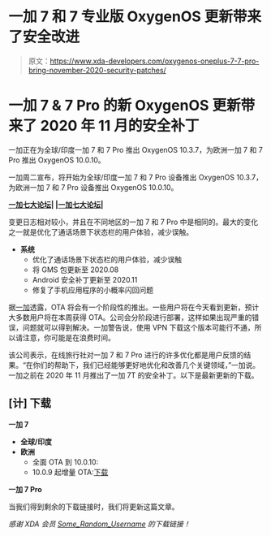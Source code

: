 # 一加 7 和 7 专业版 OxygenOS 更新带来了安全改进

> 原文：<https://www.xda-developers.com/oxygenos-oneplus-7-7-pro-bring-november-2020-security-patches/>

# 一加 7 & 7 Pro 的新 OxygenOS 更新带来了 2020 年 11 月的安全补丁

一加正在为全球/印度一加 7 和 7 Pro 推出 OxygenOS 10.3.7，为欧洲一加 7 和 7 Pro 推出 OxygenOS 10.0.10。

一加周二宣布，将开始为全球/印度一加 7 和 7 Pro 设备推出 OxygenOS 10.3.7，为欧洲一加 7 和 7 Pro 设备推出 OxygenOS 10.0.10。

**[一加七大论坛](https://forum.xda-developers.com/oneplus-7)| |[一加七大论坛](https://forum.xda-developers.com/oneplus-7-pro)|**

变更日志相对较小，并且在不同地区的一加 7 和 7 Pro 中是相同的。最大的变化之一就是优化了通话场景下状态栏的用户体验，减少误触。

*   **系统**
    *   优化了通话场景下状态栏的用户体验，减少误触
    *   将 GMS 包更新至 2020.08
    *   Android 安全补丁更新至 2020.11
    *   修复了手机应用程序的小概率闪回问题

据[一加](https://forums.oneplus.com/threads/oxygenos-10-0-10-eu-and-10-3-7-india-global-for-the-oneplus-7-pro-and-oneplus-7.1349407/)透露，OTA 将会有一个阶段性的推出。一些用户将在今天看到更新，预计大多数用户将在本周获得 OTA。公司会分阶段进行部署，这样如果出现严重的错误，问题就可以得到解决。一加警告说，使用 VPN 下载这个版本可能行不通，所以请注意，你可能是在浪费时间。

该公司表示，在线旅行社对一加 7 和 7 Pro 进行的许多优化都是用户反馈的结果。“在你们的帮助下，我们已经能够更好地优化和改善几个关键领域，”一加说。一加之前在 2020 年 11 月推出了一加 7T 的安全补丁。以下是最新更新的下载。

## [计] 下载

**一加 7**

*   **全球/印度**
*   **欧洲**
    *   全面 OTA 到 10.0.10:
    *   10.0.9 起增量 OTA:[下载](https://otafsg1.h2os.com/patch/amazone2/GLO/OnePlus7Oxygen/OnePlus7Oxygen_14.E.31_GLO_031_2011052315/OnePlus7Oxygen_14.E.31_OTA_030-031_patch_2011052315_3b48799bf55af.zip)

**一加 7 Pro**

当我们得到剩余的下载链接时，我们将更新这篇文章。

*感谢 XDA 会员 [Some_Random_Username](https://forum.xda-developers.com/member.php?u=8234677) 的下载链接！*
